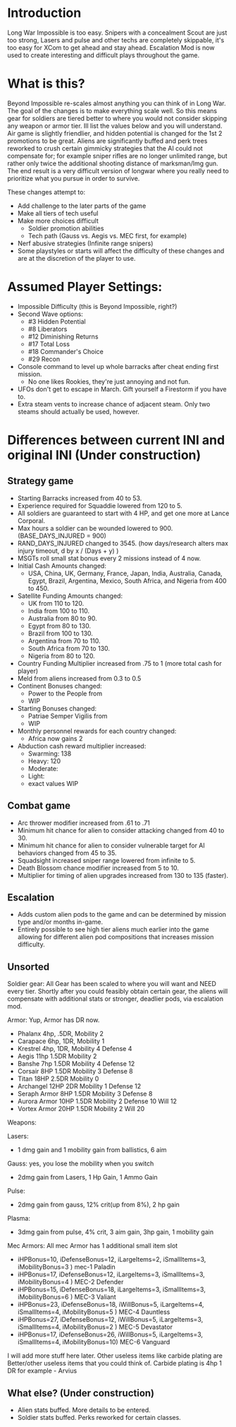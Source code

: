 # Introduction

Long War Impossible is too easy. Snipers with a concealment Scout are just too strong, Lasers and pulse and other techs are completely skippable, it's too easy for XCom to get ahead and stay ahead. Escalation Mod is now used to create interesting and difficult plays throughout the game.

# What is this?
Beyond Impossible re-scales almost anything you can think of in Long War. The goal of the changes is to make everything scale well. So this means gear for soldiers are tiered better to where you would not consider skipping any weapon or armor tier. Ill list the values below and you will understand. Air game is slightly friendlier, and hidden potential is changed for the 1st 2 promotions to be great. Aliens are significantly buffed and perk trees reworked to crush certain gimmicky strategies that the AI could not compensate for; for example sniper rifles are no longer unlimited range, but rather only twice the additional shooting distance of marksman/lmg gun. The end result is a very difficult version of longwar where you really need to prioritize what you pursue in order to survive.


These changes attempt to:
- Add challenge to the later parts of the game
- Make all tiers of tech useful
- Make more choices difficult
   - Soldier promotion abilities
   - Tech path (Gauss vs. Aegis vs. MEC first, for example)
- Nerf abusive strategies (Infinite range snipers)
- Some playstyles or starts will affect the difficulty of these changes and are at the discretion of the player to use.

# Assumed Player Settings:

- Impossible Difficulty (this is Beyond Impossible, right?)
- Second Wave options:
  - #3  Hidden Potential
  - #8  Liberators
  - #12 Diminishing Returns
  - #17 Total Loss
  - #18 Commander's Choice
  - #29 Recon
- Console command to level up whole barracks after cheat ending first mission.
  - No one likes Rookies, they're just annoying and not fun.
- UFOs don't get to escape in March. Gift yourself a Firestorm if you have to.
- Extra steam vents to increase chance of adjacent steam. Only two steams should actually be used, however.

# Differences between current INI and original INI (Under construction)

## Strategy game
- Starting Barracks increased from 40 to 53.
- Experience required for Squaddie lowered from 120 to 5.
- All soldiers are guaranteed to start with 4 HP, and get one more at Lance Corporal.
- Max hours a soldier can be wounded lowered to 900. (BASE_DAYS_INJURED = 900)
- RAND_DAYS_INJURED changed to 3545. (how days/research alters max injury timeout, d by x / (Days + y) )
- MSGTs roll small stat bonus every 2 missions instead of 4 now.
- Initial Cash Amounts changed:
  - USA, China, UK, Germany, France, Japan, India, Australia, Canada, Egypt, Brazil, Argentina, Mexico, South Africa, and Nigeria from 400 to 450.  
- Satellite Funding Amounts changed:
  - UK from 110 to 120.
  - India from 100 to 110.
  - Australia from 80 to 90.
  - Egypt from 80 to 130.
  - Brazil from 100 to 130.
  - Argentina from 70 to 110.
  - South Africa from 70 to 130.
  - Nigeria from 80 to 120.
- Country Funding Multiplier increased from .75 to 1 (more total cash for player)
- Meld from aliens increased from 0.3 to 0.5
- Continent Bonuses changed:
  - Power to the People from
  - WIP
- Starting Bonuses changed:
  - Patriae Semper Vigilis from
  - WIP
- Monthly personnel rewards for each country changed:
  - Africa now gains 2 
- Abduction cash reward multiplier increased:
  - Swarming: 138
  - Heavy: 120
  - Moderate:
  - Light:
  - exact values WIP

## Combat game

- Arc thrower modifier increased from .61 to .71
- Minimum hit chance for alien to consider attacking changed from 40 to 30.
- Minimum hit chance for alien to consider vulnerable target for AI behaviors changed from 45 to 35.
- Squadsight increased sniper range lowered from infinite to 5.
- Death Blossom chance modifier increased from 5 to 10.
- Multiplier for timing of alien upgrades increased from 130 to 135 (faster).

## Escalation
- Adds custom alien pods to the game and can be determined by mission type and/or months in-game.
- Entirely possible to see high tier aliens much earlier into the game allowing for different alien pod compositions that increases mission difficulty.

## Unsorted
Soldier gear: All Gear has been scaled to where you will want and NEED every tier. Shortly after you could feasibly obtain certain gear, the aliens will compensate with additional stats or stronger, deadlier pods, via escalation mod.

Armor:  Yup, Armor has DR now.

- Phalanx   4hp, .5DR, Mobility 2
- Carapace   6hp, 1DR, Mobility 1
- Krestrel   4hp, 1DR, Mobility 4 Defense 4
- Aegis      11hp  1.5DR Mobility 2
- Banshe     7hp  1.5DR Mobility 4 Defense 12
- Corsair    8HP  1.5DR  Mobility 3 Defense 8
- Titan      18HP  2.5DR  Mobility 0
- Archangel  12HP  2DR   Mobility 1 Defense 12
- Seraph Armor  8HP   1.5DR  Mobility 3 Defense 8
- Aurora Armor  10HP  1.5DR  Mobility 2 Defense 10   Will 12   
- Vortex Armor 20HP   1.5DR  Mobility 2 Will 20         

Weapons:

Lasers:
- 1 dmg gain and 1 mobility gain from ballistics, 6 aim

Gauss: yes, you lose the mobility when you switch
- 2dmg gain from Lasers, 1 Hp Gain, 1 Ammo Gain

Pulse: 
- 2dmg gain from gauss, 12% crit(up from 8%), 2 hp gain

Plasma:
- 3dmg gain from pulse, 4% crit, 3 aim gain, 3hp gain, 1 mobility gain



Mec Armors: All mec Armor has 1 additional small item slot

- iHPBonus=10,  iDefenseBonus=12, iLargeItems=2, iSmallItems=3, iMobilityBonus=3 ) mec-1 Paladin
- iHPBonus=17, iDefenseBonus=12,   iLargeItems=3, iSmallItems=3, iMobilityBonus=4 ) MEC-2 Defender
- iHPBonus=15, iDefenseBonus=18,  iLargeItems=3, iSmallItems=3, iMobilityBonus=6 ) MEC-3 Valiant
- iHPBonus=23, iDefenseBonus=18,  iWillBonus=5,  iLargeItems=4, iSmallItems=4, iMobilityBonus=5 ) MEC-4 Dauntless
- iHPBonus=27, iDefenseBonus=12,  iWillBonus=5,  iLargeItems=3, iSmallItems=4, iMobilityBonus=2 ) MEC-5 Devastator
- iHPBonus=17, iDefenseBonus=26,  iWillBonus=5,  iLargeItems=3, iSmallItems=4, iMobilityBonus=10) MEC-6 Vanguard

I will add more stuff here later. Other useless items like carbide plating are Better/other useless items that you could think of.
Carbide plating is 4hp 1 DR for example - Arvius


## What else? (Under construction)
- Alien stats buffed. More details to be entered.
- Soldier stats buffed. Perks reworked for certain classes.


